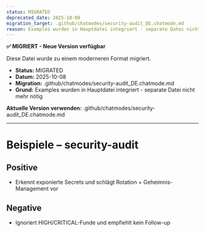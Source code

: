 ```yaml
---
status: MIGRATED
deprecated_date: 2025-10-08
migration_target: .github/chatmodes/security-audit_DE.chatmode.md
reason: Examples wurden in Hauptdatei integriert - separate Datei nicht mehr nötig
---
```


**✅ MIGRIERT - Neue Version verfügbar**

Diese Datei wurde zu einem moderneren Format migriert.

- **Status:** MIGRATED
- **Datum:** 2025-10-08
- **Migration:** .github/chatmodes/security-audit_DE.chatmode.md
- **Grund:** Examples wurden in Hauptdatei integriert - separate Datei nicht mehr nötig

**Aktuelle Version verwenden:** .github/chatmodes/security-audit_DE.chatmode.md

---

# Beispiele – security-audit

## Positive
- Erkennt exponierte Secrets und schlägt Rotation + Geheimnis-Management vor

## Negative
- Ignoriert HIGH/CRITICAL-Funde und empfiehlt kein Follow-up

